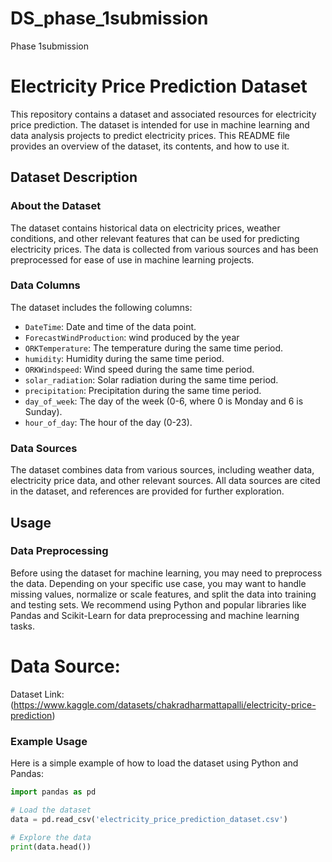 # DS_phase_1submission
Phase 1submission
# Electricity Price Prediction Dataset

This repository contains a dataset and associated resources for electricity price prediction. The dataset is intended for use in machine learning and data analysis projects to predict electricity prices. This README file provides an overview of the dataset, its contents, and how to use it.

## Dataset Description

### About the Dataset

The dataset contains historical data on electricity prices, weather conditions, and other relevant features that can be used for predicting electricity prices. The data is collected from various sources and has been preprocessed for ease of use in machine learning projects.

### Data Columns

The dataset includes the following columns:

- `DateTime`: Date and time of the data point.
- `ForecastWindProduction`: wind produced by the year
- `ORKTemperature`: The temperature during the same time period.
- `humidity`: Humidity during the same time period.
- `ORKWindspeed`: Wind speed during the same time period.
- `solar_radiation`: Solar radiation during the same time period.
- `precipitation`: Precipitation during the same time period.
- `day_of_week`: The day of the week (0-6, where 0 is Monday and 6 is Sunday).
- `hour_of_day`: The hour of the day (0-23).

### Data Sources

The dataset combines data from various sources, including weather data, electricity price data, and other relevant sources. All data sources are cited in the dataset, and references are provided for further exploration.

## Usage

### Data Preprocessing

Before using the dataset for machine learning, you may need to preprocess the data. Depending on your specific use case, you may want to handle missing values, normalize or scale features, and split the data into training and testing sets. We recommend using Python and popular libraries like Pandas and Scikit-Learn for data preprocessing and machine learning tasks.


# Data Source:
 
 Dataset Link: (https://www.kaggle.com/datasets/chakradharmattapalli/electricity-price-prediction)



### Example Usage

Here is a simple example of how to load the dataset using Python and Pandas:

```python
import pandas as pd

# Load the dataset
data = pd.read_csv('electricity_price_prediction_dataset.csv')

# Explore the data
print(data.head())
```
